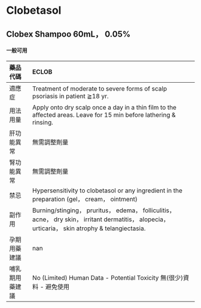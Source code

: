 # Clobetasol

## Clobex Shampoo 60mL， 0.05%

#### 一般可用

| 藥品代碼       | ECLOB                                                                                                                                              |
|:---------------|:---------------------------------------------------------------------------------------------------------------------------------------------------|
| 適應症         | Treatment of moderate to severe forms of scalp psoriasis in patient ≧18 yr.                                                                        |
| 用法用量       | Apply onto dry scalp once a day in a thin film to the affected areas. Leave for 15 min before lathering & rinsing.                                 |
| 肝功能異常     | 無需調整劑量                                                                                                                                       |
| 腎功能異常     | 無需調整劑量                                                                                                                                       |
| 禁忌           | Hypersensitivity to clobetasol or any ingredient in the preparation (gel， cream， ointment)                                                       |
| 副作用         | Burning/stinging， pruritus， edema， folliculitis， acne， dry skin， irritant dermatitis， alopecia， urticaria， skin atrophy & telangiectasia. |
| 孕期用藥建議   | nan                                                                                                                                                |
| 哺乳期用藥建議 | No (Limited) Human Data - Potential Toxicity 無(很少)資料 - 避免使用                                                                               |

